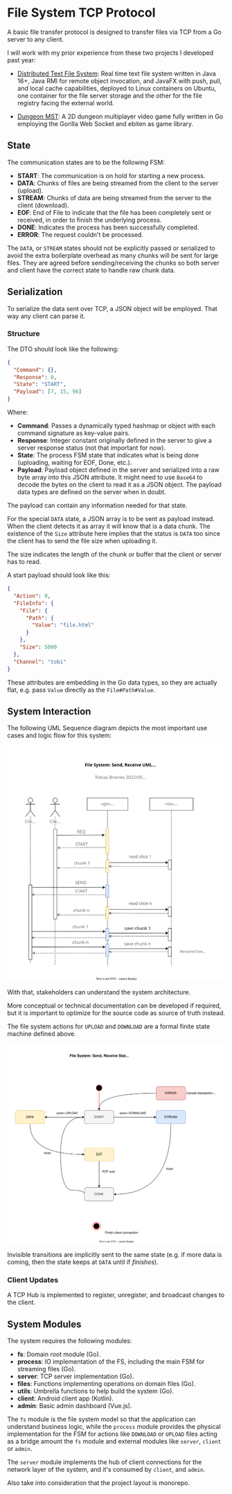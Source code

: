 <!-- Copyright (c) 2022 Tobias Briones. All rights reserved. -->
<!-- SPDX-License-Identifier: BSD-3-Clause -->
<!-- This file is part of https://github.com/tobiasbriones/ep-tcp-file-system -->

# File System TCP Protocol

A basic file transfer protocol is designed to transfer files via TCP from a Go
server to any client.

I will work with my prior experience from these two projects I developed past
year:

- [Distributed Text File System](https://github.com/tobiasbriones/cp-unah-mm545-distributed-text-file-system):
  Real time text file system written in Java 16+, Java RMI for remote object
  invocation, and JavaFX with push, pull, and local cache capabilities, deployed
  to Linux containers on Ubuntu, one container for the file server storage and
  the other for the file registry facing the external world.

- [Dungeon MST](https://github.com/tobiasbriones/dungeon-mst): A 2D dungeon
  multiplayer video game fully written in Go employing the Gorilla Web Socket
  and ebiten as game library.

## State

The communication states are to be the following FSM:

- **START**: The communication is on hold for starting a new process.
- **DATA**: Chunks of files are being streamed from the client to the server 
  (upload).
- **STREAM**: Chunks of data are being streamed from the server to the 
  client (download).
- **EOF**: End of File to indicate that the file has been completely sent or 
  received, in order to finish the underlying process.
- **DONE**: Indicates the process has been successfully completed.
- **ERROR**: The request couldn't be processed.

The `DATA`, or `STREAM` states should not be explicitly passed or serialized to
avoid the extra boilerplate overhead as many chunks will be sent for large 
files. They are agreed before sending/receiving the chunks so both server 
and client have the correct state to handle raw chunk data.

## Serialization

To serialize the data sent over TCP, a JSON object will be employed. That way
any client can parse it.

### Structure

The DTO should look like the following:

```json
{
  "Command": {},
  "Response": 0,
  "State": "START",
  "Payload": [7, 15, 96]
}
```

Where:

- **Command**: Passes a dynamically typed hashmap or object with each 
  command signature as key-value pairs.
- **Response**: Integer constant originally defined in the server to give a 
  server response status (not that important for now).
- **State**: The process FSM state that indicates what is being done 
  (uploading, waiting for EOF, Done, etc.).
- **Payload**: Payload object defined in the server and serialized into a 
  raw byte array into this JSON attribute. It might need to use `Base64` to 
  decode the bytes on the client to read it as a JSON object. The payload data 
  types are defined on the server when in doubt.

The payload can contain any information needed for that state.

For the special `DATA` state, a JSON array is to be sent as payload instead.
When the client detects it as array it will know that is a data chunk. The
existence of the `Size` attribute here implies that the status is `DATA` too 
since the client has to send the file size when uploading it.

The size indicates the length of the chunk or buffer that the client or server
has to read.

A start payload should look like this:

```json
{
  "Action": 0,
  "FileInfo": {
    "File": {
      "Path": {
        "Value": "file.html"
      }
    },
    "Size": 5000
  },
  "Channel": "tobi"
}
```

These attributes are embedding in the Go data types, so they are actually 
flat, e.g. pass `Value` directly as the `File#Path#Value`.

## System Interaction

The following UML Sequence diagram depicts the most important use cases and
logic flow for this system:

![FS Send Receive](tcp-fs-uml-sequence-diagram.svg)

With that, stakeholders can understand the system architecture.

More conceptual or technical documentation can be developed if required, but it
is important to optimize for the source code as source of truth instead.

The file system actions for `UPLOAD` and `DOWNLOAD` are a formal finite state
machine defined above.

![FS Send Receive State Diagram](fs-send-receive-state-diagram.svg)

Invisible transitions are implicitly sent to the same state (e.g. if more 
data is coming, then the state keeps at `DATA` until if *finishes*).

### Client Updates

A TCP Hub is implemented to register, unregister, and broadcast changes to the
client.

## System Modules

The system requires the following modules:

- **fs**: Domain root module (Go).
- **process**: IO implementation of the FS, including the main FSM for streaming
  files (Go).
- **server**: TCP server implementation (Go).
- **files**: Functions implementing operations on domain files (Go).
- **utils**: Umbrella functions to help build the system (Go). 
- **client**: Android client app (Kotlin).
- **admin**: Basic admin dashboard (Vue.js).

The `fs` module is the file system model so that the application can understand
business logic, while the `process` module provides the physical implementation
for the FSM for actions like `DOWNLOAD` or `UPLOAD` files acting as a bridge
amount the `fs` module and external modules like `server`,
`client` or `admin`.

The `server` module implements the hub of client connections for the network
layer of the system, and it's consumed by `client`, and `admin`.

Also take into consideration that the project layout is monorepo.
